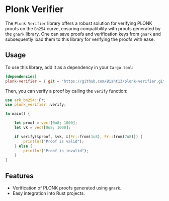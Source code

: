 # Plonk Verifier

The `Plonk Verifier` library offers a robust solution for verifying PLONK proofs on the `Bn254` curve, ensuring compatibility with proofs generated by the `gnark` library. One can save proofs and verification keys from `gnark` and subsequently load them to this library for verifying the proofs with ease.

## Usage

To use this library, add it as a dependency in your `Cargo.toml`:
```toml
[dependencies]
plonk-verifier = { git = "https://github.com/Bisht13/plonk-verifier.git", branch = "main" }
```

Then, you can verify a proof by calling the `verify` function:
```rs
use ark_bn254::Fr;
use plonk_verifier::verify;

fn main() {

    let proof = vec![0u8; 1000];
    let vk = vec![0u8; 1000];

    if verify(&proof, &vk, &[Fr::from(1u8), Fr::from(7u8)]) {
        println!("Proof is valid");
    } else {
        println!("Proof is invalid");
    }
}

```

## Features

- Verification of PLONK proofs generated using `gnark`.
- Easy integration into Rust projects.